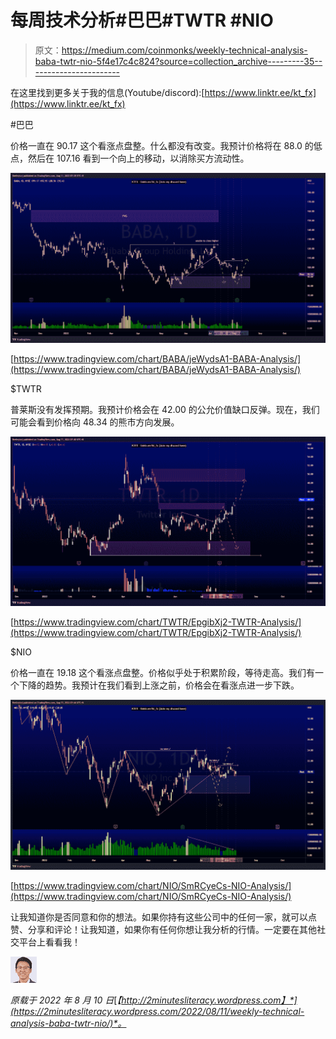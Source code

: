 # 每周技术分析#巴巴#TWTR #NIO

> 原文：<https://medium.com/coinmonks/weekly-technical-analysis-baba-twtr-nio-5f4e17c4c824?source=collection_archive---------35----------------------->

在这里找到更多关于我的信息(Youtube/discord):[https://www.linktr.ee/kt_fx](https://www.linktr.ee/kt_fx)

#巴巴

价格一直在 90.17 这个看涨点盘整。什么都没有改变。我预计价格将在 88.0 的低点，然后在 107.16 看到一个向上的移动，以消除买方流动性。

![](img/97ee710274cf7176181924a17d2556c4.png)

[https://www.tradingview.com/chart/BABA/jeWydsA1-BABA-Analysis/](https://www.tradingview.com/chart/BABA/jeWydsA1-BABA-Analysis/)

$TWTR

普莱斯没有发挥预期。我预计价格会在 42.00 的公允价值缺口反弹。现在，我们可能会看到价格向 48.34 的熊市方向发展。

![](img/1eb5476199cbfe7ffe6ca10a6d8c999f.png)

[https://www.tradingview.com/chart/TWTR/EpgibXj2-TWTR-Analysis/](https://www.tradingview.com/chart/TWTR/EpgibXj2-TWTR-Analysis/)

$NIO

价格一直在 19.18 这个看涨点盘整。价格似乎处于积累阶段，等待走高。我们有一个下降的趋势。我预计在我们看到上涨之前，价格会在看涨点进一步下跌。

![](img/e68841ebf7a56d077501561962b2db1e.png)

[https://www.tradingview.com/chart/NIO/SmRCyeCs-NIO-Analysis/](https://www.tradingview.com/chart/NIO/SmRCyeCs-NIO-Analysis/)

让我知道你是否同意和你的想法。如果你持有这些公司中的任何一家，就可以点赞、分享和评论！让我知道，如果你有任何你想让我分析的行情。一定要在其他社交平台上看看我！

![](img/b3071fa8ac828a2937e78403983fb863.png)

*原载于 2022 年 8 月 10 日*[*【http://2minutesliteracy.wordpress.com】*](https://2minutesliteracy.wordpress.com/2022/08/11/weekly-technical-analysis-baba-twtr-nio/)*。*
